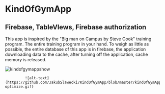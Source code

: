 # KindOfGymApp

## Firebase, TableVIews, Firebase authorization 

This app is inspired by the "Big man on Campus by Steve Cook" training program. The entire training program in your hand. To weigh as little as possible, the entire database of this app is in firebase, the application downloading data to the cache, after turning off the application, cache memory is released.


![kindofgymappshow](https://user-images.githubusercontent.com/33023069/41819354-40823cee-77bf-11e8-8172-fe0733d8fdc9.png)



             ![alt-text](https://github.com/JakubSlawecki/KindOfGymApp/blob/master/kindOfGymApp/ezgif.com-optimize.gif)




